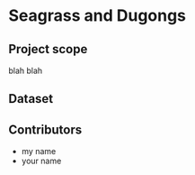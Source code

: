 # Seagrass and Dugongs

## Project scope

blah blah

## Dataset 

## Contributors

+ my name
+ your name



